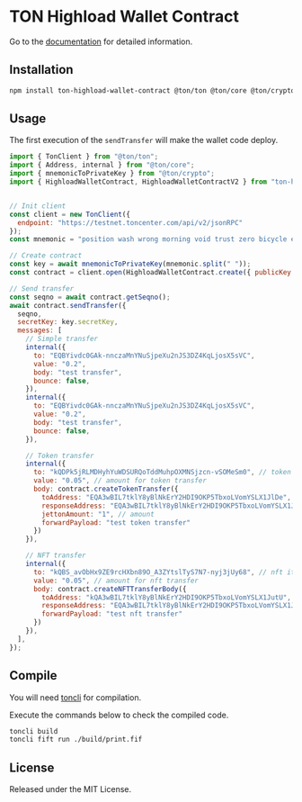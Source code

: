 # TON Highload Wallet Contract

Go to the [documentation](https://ndatg.github.io/ton-highload-wallet-contract/) for detailed information.

## Installation

```bash
npm install ton-highload-wallet-contract @ton/ton @ton/core @ton/crypto --save
```

## Usage

The first execution of the `sendTransfer` will make the wallet code deploy.

```js
import { TonClient } from "@ton/ton";
import { Address, internal } from "@ton/core";
import { mnemonicToPrivateKey } from "@ton/crypto";
import { HighloadWalletContract, HighloadWalletContractV2 } from "ton-highload-wallet-contract";


// Init client
const client = new TonClient({
  endpoint: "https://testnet.toncenter.com/api/v2/jsonRPC"
});
const mnemonic = "position wash wrong morning void trust zero bicycle emerge display glimpse hundred best crawl rose mouse imitate milk fault local fold aspect frog capable";

// Create contract
const key = await mnemonicToPrivateKey(mnemonic.split(" "));
const contract = client.open(HighloadWalletContract.create({ publicKey: key.publicKey, workchain: 0 }));

// Send transfer
const seqno = await contract.getSeqno();
await contract.sendTransfer({
  seqno,
  secretKey: key.secretKey,
  messages: [
    // Simple transfer
    internal({
      to: "EQBYivdc0GAk-nnczaMnYNuSjpeXu2nJS3DZ4KqLjosX5sVC",
      value: "0.2",
      body: "test transfer",
      bounce: false,
    }),
    internal({
      to: "EQBYivdc0GAk-nnczaMnYNuSjpeXu2nJS3DZ4KqLjosX5sVC",
      value: "0.2",
      body: "test transfer",
      bounce: false,
    }),

    // Token transfer
    internal({
      to: "kQDPk5jRLMDHyhYuWDSURQoTddMuhpOXMNSjzcn-vSOMeSm0", // token wallet address
      value: "0.05", // amount for token transfer
      body: contract.createTokenTransfer({
        toAddress: "EQA3wBIL7tklY8yBlNkErY2HDI9OKP5TbxoLVomYSLX1JlDe", // destination
        responseAddress: "EQA3wBIL7tklY8yBlNkErY2HDI9OKP5TbxoLVomYSLX1JlDe", // sender address
        jettonAmount: "1", // amount
        forwardPayload: "test token transfer"
      })
    }),

    // NFT transfer
    internal({
      to: "kQBS_avObHx9ZE9rcHXbn89O_A3ZYtslTyS7N7-nyj3jUy68", // nft item address
      value: "0.05", // amount for nft transfer
      body: contract.createNFTTransferBody({
        toAddress: "kQA3wBIL7tklY8yBlNkErY2HDI9OKP5TbxoLVomYSLX1JutU", // destination
        responseAddress: "EQA3wBIL7tklY8yBlNkErY2HDI9OKP5TbxoLVomYSLX1JlDe", // sender address
        forwardPayload: "test nft transfer"
      })
    }),
  ],
});
```

## Compile

You will need [toncli](https://github.com/disintar/toncli) for compilation.

Execute the commands below to check the compiled code.

```bash
toncli build
toncli fift run ./build/print.fif
```

## License

Released under the MIT License.
